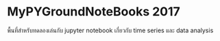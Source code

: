 # MyPYGroundNoteBooks 2017
พื้นที่สำหรับทดลองเล่นกับ jupyter notebook เกี่ยวกับ time series และ data analysis 
